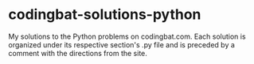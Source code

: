 # codingbat-solutions-python
My solutions to the Python problems on codingbat.com. Each solution is organized under its respective section's .py file and is preceded by a comment with the directions from the site.